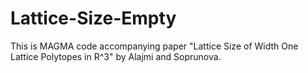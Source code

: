 # Lattice-Size-Empty
This is MAGMA code accompanying paper "Lattice Size of Width One Lattice Polytopes in R^3" by Alajmi and Soprunova.
